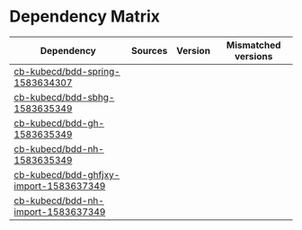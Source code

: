 # Dependency Matrix

Dependency | Sources | Version | Mismatched versions
---------- | ------- | ------- | -------------------
[cb-kubecd/bdd-spring-1583634307](https://github.com/cb-kubecd/bdd-spring-1583634307.git) |  | []() | 
[cb-kubecd/bdd-sbhg-1583635349](https://github.com/cb-kubecd/bdd-sbhg-1583635349.git) |  | []() | 
[cb-kubecd/bdd-gh-1583635349](https://github.com/cb-kubecd/bdd-gh-1583635349.git) |  | []() | 
[cb-kubecd/bdd-nh-1583635349](https://github.com/cb-kubecd/bdd-nh-1583635349.git) |  | []() | 
[cb-kubecd/bdd-ghfjxy-import-1583637349](https://github.com/cb-kubecd/bdd-ghfjxy-import-1583637349.git) |  | []() | 
[cb-kubecd/bdd-nh-import-1583637349](https://github.com/cb-kubecd/bdd-nh-import-1583637349.git) |  | []() | 
